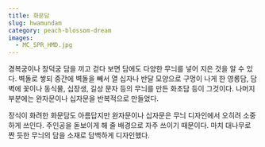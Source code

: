 ```yaml
---
title: 화문담
slug: hwamundam
category: peach-blossom-dream
images:
  - MC_SPR_HMD.jpg
---
```


경복궁이나 창덕궁 담을 끼고 걷다 보면 담에도 다양한 무늬를 넣어 지은 것을 알 수 있다. 벽돌로 쌓되 중간에 벽돌을 빼서 열 십자나 반달 모양으로 구멍이 나게 한 영롱담, 담벽에 꽃이나 동식물, 십장생, 길상 문자 등의 무늬를 만든 화초담 등이 그것이다. 나머지 부분에는 완자문이나 십자문을 반복적으로 만들었다.

장식이 화려한 화문담도 아름답지만 완자문이나 십자문은 무늬 디자인에서 오히려 소중하게 쓰인다. 주인공을 돋보이게 해 줄 배경으로 자주 쓰이기 때문이다. 마치 대나무로 짠 듯한 무늬의 담을 소재로 담백하게 디자인했다.
